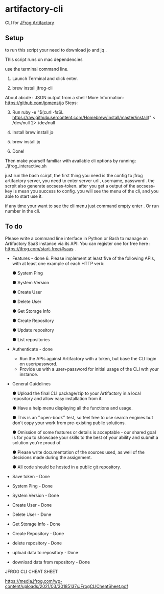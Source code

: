 # artifactory-cli
CLI for [JFrog Artifactory](https://www.jfrog.com/confluence/display/CLI/JFrog+CLI)

## Setup
to run this script your need to download jo and jq .

This script runs on mac dependencies

use the terminal command line.

1. Launch Terminal and click enter.

2. brew install jfrog-cli

About abcde : JSON output from a shell!
More Information: https://github.com/jpmens/jo
Steps:

3. Run
   ruby -e "$(curl -fsSL https://raw.githubusercontent.com/Homebrew/install/master/install)" < /dev/null 2> /dev/null
4. Install
   brew install jo

5. brew install jq

6. Done!

Then make yourself familiar with available cli options by running:   ./jfrog_interactive.sh

just run the bash scirpt, the first thing you need is the config to jfrog artifactory server, you need to enter server url , username, password  .
the scrpit also generate accsess-token.
after you get a output of the accsess-key is mean you success to config.
you will see the menu of the cli, and you able to start use it.


if any time your want to see the cli menu just command empty enter . 
Or run number in the cli. 


## To do
Please write a command line interface in Python or Bash to manage an Artifactory SaaS instance via its API. You can register one for free here : https://jfrog.com/start-free/#saas .


- Features - done 6.
  Please implement at least five of the following APIs, with at least one example of each HTTP verb:

  ● System Ping

  ● System Version

  ● Create User

  ● Delete User

  ● Get Storage Info

  ● Create Repository

  ● Update repository

  ● List repositories

- Authenticate - done
  - Run the APIs against Artifactory with a token, but base the CLI login on user/password.
  - Provide us with a user+password for initial usage of the CLI wth your instance.
- General Guidelines

  ● Upload the final CLI package/zip to your Artifactory in a local repository and allow easy installation from it.

  ● Have a help menu displaying all the functions and usage.

  ● This is an ״open-book״ test, so feel free to use search engines but don't copy your work
    from pre-existing public solutions.

  ● Omission of some features or details is acceptable - our shared goal is for you to
    showcase your skills to the best of your ability and submit a solution you’re proud of.

  ● Please write documentation of the sources used, as well of the decisions made during the
    assignment.

  ● All code should be hosted in a public git repository.
- Save token - Done
- System Ping - Done
- System Version - Done
- Create User - Done
- Delete User - Done
- Get Storage Info - Done
- Create Repository - Done
- delete repository - Done
- upload data to repository - Done
- download data from repository - Done


JFROG CLI CHEAT SHEET

https://media.jfrog.com/wp-content/uploads/2021/03/30185137/JFrogCLICheatSheet.pdf